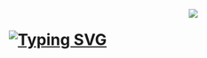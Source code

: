 <img align="right" src="https://visitor-badge.laobi.icu/badge?page_id=JackyTech96.visitor-badge"/>

<h1 align="center">
  <a href="https://git.io/typing-svg"><img src="https://readme-typing-svg.demolab.com?font=Fira+Code&size=35&pause=1000&center=true&vCenter=true&random=false&width=500&height=70&lines=Hi+There!+%F0%9F%91%8B;I'm+Jacopo+Guelpa!" alt="Typing SVG" /></a>
</h1>
